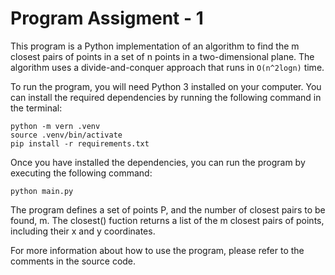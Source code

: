 # Program Assigment - 1

This program is a Python implementation of an algorithm to find the m closest pairs of points in a set of n points in a two-dimensional plane. The algorithm uses a divide-and-conquer approach that runs in `O(n^2logn)` time.

To run the program, you will need Python 3 installed on your computer. You can install the required dependencies by running the following command in the terminal:

```
python -m vern .venv
source .venv/bin/activate
pip install -r requirements.txt
```

Once you have installed the dependencies, you can run the program by executing the following command:

```
python main.py
```

The program defines a set of points P, and the number of closest pairs to be found, m. The closest() fuction returns a list of the m closest pairs of points, including their x and y coordinates.

For more information about how to use the program, please refer to the comments in the source code.
